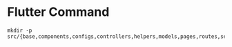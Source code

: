 # Flutter Command

```
mkdir -p src/{base,components,configs,controllers,helpers,models,pages,routes,services,themes}
```
